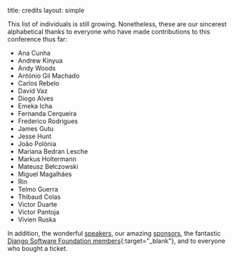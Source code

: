 title: credits
layout: simple

This list of individuals is still growing. Nonetheless, these are our sincerest alphabetical thanks to everyone who have made contributions to this conference thus far:

* Ana Cunha
* Andrew Kinyua
* Andy Woods
* António Gil Machado
* Carlos Rebelo
* David Vaz
* Diogo Alves
* Emeka Icha
* Fernanda Cerqueira
* Frederico Rodrigues
* James Gutu
* Jesse Hunt
* João Polónia
* Mariana Bedran Lesche
* Markus Holtermann
* Mateusz Bełczowski
* Miguel Magalhães
* Rin
* Telmo Guerra
* Thibaud Colas
* Victor Duarte
* Victor Pantoja
* Vivien Ruska

In addition, the wonderful [speakers](/talks/schedule/), our amazing [sponsors](/sponsors/sponsors), the fantastic [Django Software Foundation members](https://www.djangoproject.com/foundation/individual-members/){:target="_blank"}, and to everyone who bought a ticket.
